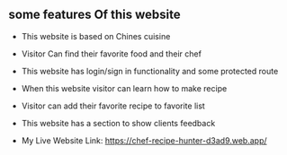 
##   some features Of this website

*  This website is based on Chines cuisine  
*  Visitor Can find their favorite food and their chef
*  This website has login/sign in functionality and some protected route
*  When this website visitor can learn how to make recipe
*  Visitor can add their favorite recipe to favorite list
*  This website has a section to show clients feedback



* My Live Website Link:  https://chef-recipe-hunter-d3ad9.web.app/
   

